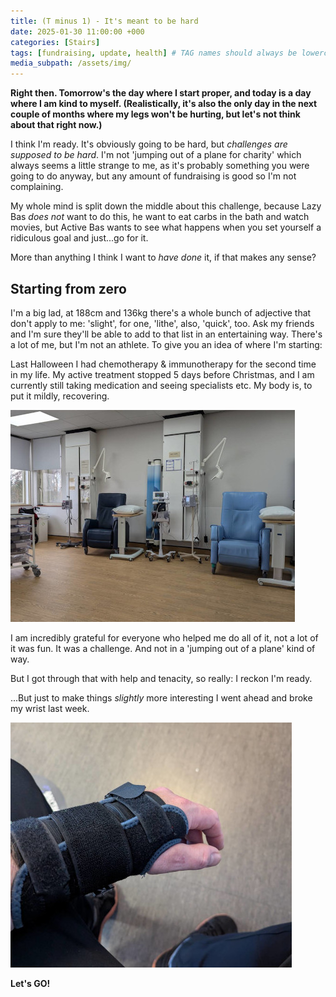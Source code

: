 ```yaml
---
title: (T minus 1) - It's meant to be hard
date: 2025-01-30 11:00:00 +000
categories: [Stairs]
tags: [fundraising, update, health] # TAG names should always be lowercase
media_subpath: /assets/img/
---
```


**Right then. Tomorrow's the day where I start proper, and today is a day where I am kind to myself. (Realistically, it's also the only day in the next couple of months where my legs won't be hurting, but let's not think about that right now.)**

I think I'm ready. It's obviously going to be hard, but _challenges are supposed to be hard_. I'm not 'jumping out of a plane for charity' which always seems a little strange to me, as it's probably something you were going to do anyway, but any amount of fundraising is good so I'm not complaining. 

My whole mind is split down the middle about this challenge, because Lazy Bas _does not_ want to do this, he want to eat carbs in the bath and watch movies, but Active Bas wants to see what happens when you set yourself a ridiculous goal and just...go for it.

More than anything I think I want to _have done_ it, if that makes any sense?

## Starting from zero

I'm a big lad, at 188cm and 136kg there's a whole bunch of adjective that don't apply to me: 'slight', for one, 'lithe', also, 'quick', too. Ask my friends and I'm sure they'll be able to add to that list in an entertaining way. There's a lot of me, but I'm not an athlete. To give you an idea of where I'm starting:

Last Halloween I had chemotherapy & immunotherapy for the second time in my life. My active treatment stopped 5 days before Christmas, and I am currently still taking medication and seeing specialists etc. My body is, to put it mildly, recovering.

![IYKYK](/assets/img/Chemo.jpeg "THAT room")

I am incredibly grateful for everyone who helped me do all of it, not a lot of it was fun. It was a challenge. And not in a 'jumping out of a plane' kind of way.

But I got through that with help and tenacity, so really: I reckon I'm ready.



...But just to make things _slightly_ more interesting I went ahead and broke my wrist last week. 

![Trophy from the Bad Timing Awards](/assets/img/Wrist.jpeg "My wrist in a splint")

**Let's GO!**